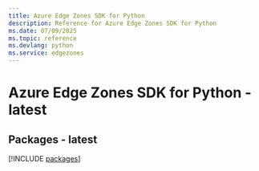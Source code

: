 ```yaml
---
title: Azure Edge Zones SDK for Python
description: Reference for Azure Edge Zones SDK for Python
ms.date: 07/09/2025
ms.topic: reference
ms.devlang: python
ms.service: edgezones
---
```

# Azure Edge Zones SDK for Python - latest
## Packages - latest
[!INCLUDE [packages](edge-zones-index.md)]